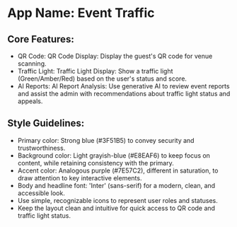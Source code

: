 # **App Name**: Event Traffic

## Core Features:

- QR Code: QR Code Display: Display the guest's QR code for venue scanning.
- Traffic Light: Traffic Light Display: Show a traffic light (Green/Amber/Red) based on the user's status and score.
- AI Reports: AI Report Analysis: Use generative AI to review event reports and assist the admin with recommendations about traffic light status and appeals.

## Style Guidelines:

- Primary color: Strong blue (#3F51B5) to convey security and trustworthiness.
- Background color: Light grayish-blue (#E8EAF6) to keep focus on content, while retaining consistency with the primary.
- Accent color: Analogous purple (#7E57C2), different in saturation, to draw attention to key interactive elements.
- Body and headline font: 'Inter' (sans-serif) for a modern, clean, and accessible look.
- Use simple, recognizable icons to represent user roles and statuses.
- Keep the layout clean and intuitive for quick access to QR code and traffic light status.